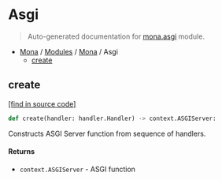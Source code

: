 # Asgi

> Auto-generated documentation for [mona.asgi](https://github.com/katunilya/mona/blob/main/mona/asgi.py) module.

- [Mona](../README.md#mona) / [Modules](../MODULES.md#mona-modules) / [Mona](index.md#mona) / Asgi
    - [create](#create)

## create

[[find in source code]](https://github.com/katunilya/mona/blob/main/mona/asgi.py#L6)

```python
def create(handler: handler.Handler) -> context.ASGIServer:
```

Constructs ASGI Server function from sequence of handlers.

#### Returns

- `context.ASGIServer` - ASGI function
